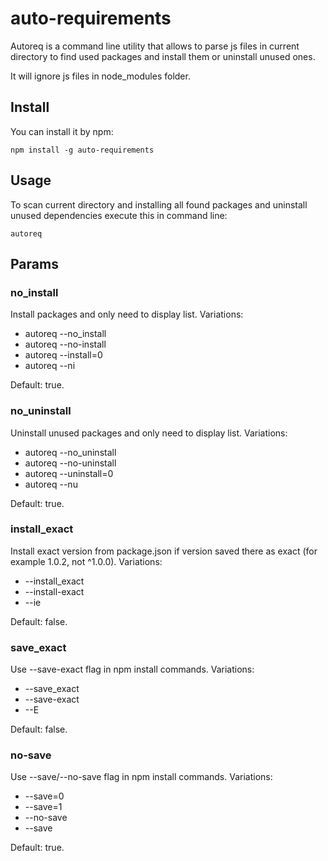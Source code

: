 # auto-requirements

Autoreq is a command line utility that allows to parse js files in current directory to find used packages and install them or uninstall unused ones.

It will ignore js files in node_modules folder.

## Install

You can install it by npm:

```
npm install -g auto-requirements
```

## Usage

To scan current directory and installing all found packages and uninstall unused dependencies execute this in command line:

```
autoreq
```

## Params

### no_install

Install packages and only need to display list. Variations: 

* autoreq --no_install
* autoreq --no-install
* autoreq --install=0
* autoreq --ni

Default: true.

### no_uninstall

Uninstall unused packages and only need to display list. Variations: 

* autoreq --no_uninstall
* autoreq --no-uninstall
* autoreq --uninstall=0
* autoreq --nu

Default: true.

### install_exact

Install exact version from package.json if version saved there as exact (for example 1.0.2, not ^1.0.0). Variations:

* --install_exact
* --install-exact
* --ie

Default: false.

### save_exact

Use --save-exact flag in npm install commands. Variations:

* --save_exact
* --save-exact
* --E

Default: false.

### no-save

Use --save/--no-save flag in npm install commands. Variations:

* --save=0
* --save=1
* --no-save
* --save

Default: true.